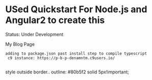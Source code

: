 USed Quickstart For Node.js and Angular2 to create this
========================
Status: Under Development

My Blog Page

```
adding to package.json past install step to compile typescript
 c9 instance: https://p-b-p-denamntm.c9users.io/ 
 
```
style outside border..
    outline: #80b5f2 solid 5px!important;
